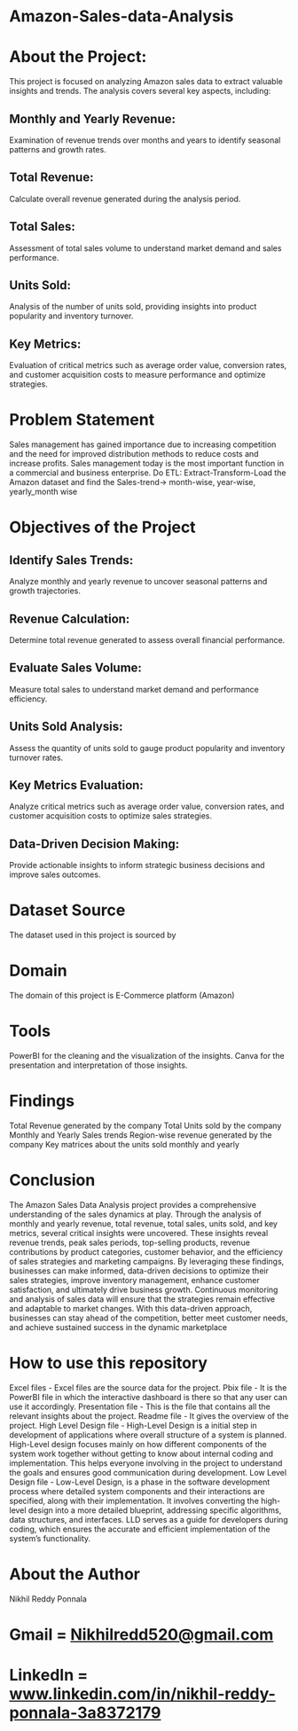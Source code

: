 # Amazon-Sales-data-Analysis

# About the Project:
This project is focused on analyzing Amazon sales data to extract valuable insights and trends. The analysis covers several key aspects, including:

## Monthly and Yearly Revenue: 
Examination of revenue trends over months and years to identify seasonal patterns and growth rates.

## Total Revenue: 
Calculate overall revenue generated during the analysis period.

## Total Sales: 
Assessment of total sales volume to understand market demand and sales performance.

## Units Sold: 
Analysis of the number of units sold, providing insights into product popularity and inventory turnover.

## Key Metrics: 
Evaluation of critical metrics such as average order value, conversion rates, and customer acquisition costs to measure performance and optimize strategies.

# Problem Statement 
Sales management has gained importance due to increasing competition and the need for improved distribution methods to reduce costs and increase profits. Sales management today is the most important function in a commercial and business enterprise. Do ETL: Extract-Transform-Load the Amazon dataset and find the Sales-trend-> month-wise, year-wise, yearly_month wise

# Objectives of the Project 
## Identify Sales Trends: 
Analyze monthly and yearly revenue to uncover seasonal patterns and growth trajectories.

## Revenue Calculation: 
Determine total revenue generated to assess overall financial performance.

## Evaluate Sales Volume: 
Measure total sales to understand market demand and performance efficiency.

## Units Sold Analysis: 
Assess the quantity of units sold to gauge product popularity and inventory turnover rates.

## Key Metrics Evaluation: 
Analyze critical metrics such as average order value, conversion rates, and customer acquisition costs to optimize sales strategies.

## Data-Driven Decision Making: 
Provide actionable insights to inform strategic business decisions and improve sales outcomes.

# Dataset Source 
The dataset used in this project is sourced by 

# Domain
The domain of this project is E-Commerce platform (Amazon)

# Tools
PowerBI for the cleaning and the visualization of the insights.
Canva for the presentation and interpretation of those insights.

# Findings 
Total Revenue generated by the company
Total Units sold by the company
Monthly and Yearly Sales trends
Region-wise revenue generated by the company
Key matrices about the units sold monthly and yearly

# Conclusion 
The Amazon Sales Data Analysis project provides a comprehensive understanding of the sales dynamics at play. Through the analysis of monthly and yearly revenue, total revenue, total sales, units sold, and key metrics, several critical insights were uncovered. These insights reveal revenue trends, peak sales periods, top-selling products, revenue contributions by product categories, customer behavior, and the efficiency of sales strategies and marketing campaigns. By leveraging these findings, businesses can make informed, data-driven decisions to optimize their sales strategies, improve inventory management, enhance customer satisfaction, and ultimately drive business growth. Continuous monitoring and analysis of sales data will ensure that the strategies remain effective and adaptable to market changes. With this data-driven approach, businesses can stay ahead of the competition, better meet customer needs, and achieve sustained success in the dynamic marketplace

# How to use this repository 
Excel files - Excel files are the source data for the project.
Pbix file - It is the PowerBI file in which the interactive dashboard is there so that any user can use it accordingly.
Presentation file - This is the file that contains all the relevant insights about the project.
Readme file - It gives the overview of the project.
High Level Design file - High-Level Design is a initial step in development of applications where overall structure of a system is planned. High-Level design focuses mainly on how different components of the system work together without getting to know about internal coding and implementation. This helps everyone involving in the project to understand the goals and ensures good communication during development.
Low Level Design file - Low-Level Design, is a phase in the software development process where detailed system components and their interactions are specified, along with their implementation. It involves converting the high-level design into a more detailed blueprint, addressing specific algorithms, data structures, and interfaces. LLD serves as a guide for developers during coding, which ensures the accurate and efficient implementation of the system’s functionality.

# About the Author
Nikhil Reddy Ponnala

# Gmail =  Nikhilredd520@gmail.com

# LinkedIn = www.linkedin.com/in/nikhil-reddy-ponnala-3a8372179
